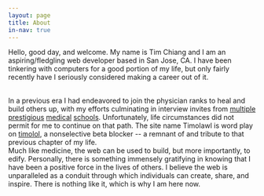 ```yaml
---
layout: page
title: About
in-nav: true
---
```

Hello, good day, and welcome. My name is Tim Chiang and I am an aspiring/fledgling web developer based in San Jose, CA. I have been tinkering with computers for a good portion of my life, but only fairly recently have I seriously considered making a career out of it.

<br>
In a previous era I had endeavored to join the physician ranks to heal and build others up, with my efforts culminating in interview invites from <a title="SUNY Buffalo School of Medicine" href="http://medicine.buffalo.edu">multiple</a> <a title="UC San Diego School of Medicine" href="http://som.ucsd.edu">prestigious</a> <a title="Stony Brook School of Medicine" href="http://medicine.stonybrookmedicine.edu">medical</a> <a title="Albany School of Medicine" href="http://www.amc.edu/Academic/Undergraduate">schools</a>. Unfortunately, life circumstances did not permit for me to continue on that path. The site name Timolawl is word play on <a title="Wikipedia entry - Timolol" href="http://en.wikipedia.org/wiki/Timolol">timolol</a>, a nonselective beta blocker -- a remnant of and tribute to that previous chapter of my life.

<br>
Much like medicine, the web can be used to build, but more importantly, to edify. Personally, there is something immensely gratifying in knowing that I have been a positive force in the lives of others. I believe the web is unparalleled as a conduit through which individuals can create, share, and inspire. There is nothing like it, which is why I am here now.

<br>
